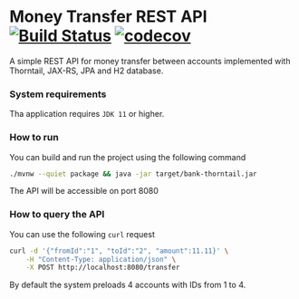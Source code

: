 Money Transfer REST API [![Build Status](https://travis-ci.com/Shpota/money-transfer-rest-api.svg?branch=master)](https://travis-ci.com/Shpota/money-transfer-rest-api) [![codecov](https://codecov.io/gh/Shpota/money-transfer-rest-api/branch/master/graph/badge.svg)](https://codecov.io/gh/Shpota/money-transfer-rest-api)
=======================

A simple REST API for money transfer between accounts implemented with
Thorntail, JAX-RS, JPA and H2 database.

### System requirements
Tha application requires `JDK 11` or higher.
### How to run
You can build and run the project using the following command
```sh
./mvnw --quiet package && java -jar target/bank-thorntail.jar
```
The API will be accessible on port 8080

### How to query the API
You can use the following `curl` request
```sh
curl -d '{"fromId":"1", "toId":"2", "amount":11.11}' \
    -H "Content-Type: application/json" \
    -X POST http://localhost:8080/transfer
```
By default the system preloads 4 accounts with IDs from 1 to 4.